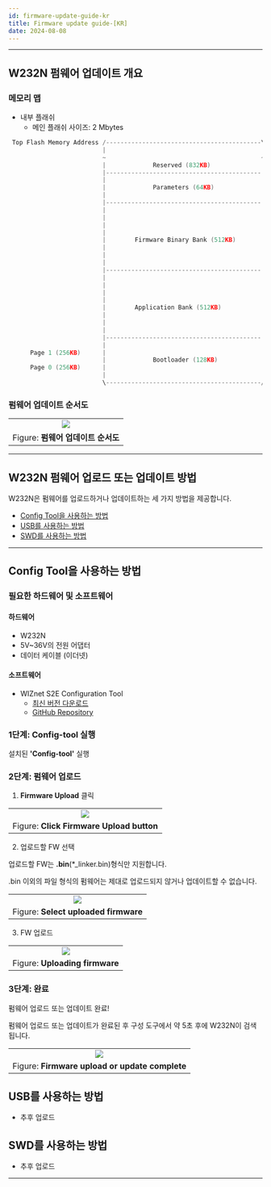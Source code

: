 ```yaml
---
id: firmware-update-guide-kr
title: Firmware update guide-[KR]
date: 2024-08-08
---
```




-----



## W232N 펌웨어 업데이트 개요



### 메모리 맵

  - 내부 플래쉬
    - 메인 플래쉬 사이즈: 2 Mbytes

```cpp
 Top Flash Memory Address /-------------------------------------------\  0x10200000
                          |                                           |
                          ~                                           ~
                          |             Reserved (832KB)              |
                          |-------------------------------------------|  0x10130000
                          |                                           |
                          |             Parameters (64KB)             |
                          |                                           |
                          |-------------------------------------------|  0x10120000
                          |                                           |
                          |                                           |
                          |                                           |
                          |                                           |
                          |        Firmware Binary Bank (512KB)       |
                          |                                           |
                          |                                           |
                          |                                           |
                          |-------------------------------------------|  0x100A0000
                          |                                           |
                          |                                           |
                          |                                           |
                          |                                           |
                          |        Application Bank (512KB)           |
                          |                                           |
                          |                                           |
                          |                                           |
                          |-------------------------------------------|  0x10020000
                          |                                           |
      Page 1 (256KB)      |                                           |
                          |             Bootloader (128KB)            |
      Page 0 (256KB)      |                                           |
                          |                                           |
                          \-------------------------------------------/  0x10000000
```



### 펌웨어 업데이트 순서도

|                                                                                              |
| :------------------------------------------------------------------------------------------: |
| ![](/img/products/s2e_module/wiz5xxsr-rp/firmware_update_guide/firmware_update_sequence.png) |
| Figure: **펌웨어 업데이트 순서도**                                                         |



-----



## W232N 펌웨어 업로드 또는 업데이트 방법

W232N은 펌웨어를 업로드하거나 업데이트하는 세 가지 방법을 제공합니다.

- [Config Tool을 사용하는 방법](#Config-Tool을-사용하는-방법)
- [USB를 사용하는 방법](#USB를-사용하는-방법)
- [SWD를 사용하는 방법](#SWD를-사용하는-방법)





-----

## Config Tool을 사용하는 방법


### 필요한 하드웨어 및 소프트웨어



#### 하드웨어

- W232N
- 5V~36V의 전원 어댑터
- 데이터 케이블 (이더넷)

#### 소프트웨어

  - WIZnet S2E Configuration Tool 
    - [최신 버전 다운로드](https://github.com/Wiznet/WIZnet-S2E-Tool-GUI/releases)
    - [GitHub Repository](https://github.com/Wiznet/WIZnet-S2E-Tool-GUI)


### 1단계: Config-tool 실행

설치된 **'Config-tool'** 실행


### 2단계: 펌웨어 업로드

1. **Firmware Upload** 클릭

|                                                                                                  |
| :----------------------------------------------------------------------------------------------: |
| ![](/img/products/s2e_module/wiz5xxsr-rp/firmware_update_guide/click_firmware_upload_button.png) |
| Figure: **Click Firmware Upload button**                                                         |

2. 업로드할 FW 선택

업로드할 FW는 **.bin**(*_linker.bin)형식만 지원합니다.

.bin 이외의 파일 형식의 펌웨어는 제대로 업로드되지 않거나 업데이트할 수 없습니다.

|                                                                                              |
| :------------------------------------------------------------------------------------------: |
| ![](/img/products/s2e_module/wiz5xxsr-rp/firmware_update_guide/select_uploaded_firmware.png) |
| Figure: **Select uploaded firmware**                                                         |

3. FW 업로드

|                                                                                        |
| :------------------------------------------------------------------------------------: |
| ![](/img/products/s2e_module/wiz5xxsr-rp/firmware_update_guide/uploading_firmware.png) |
| Figure: **Uploading firmware**                                                         |



### 3단계: 완료

펌웨어 업로드 또는 업데이트 완료!

펌웨어 업로드 또는 업데이트가 완료된 후 구성 도구에서 약 5초 후에 W232N이 검색됩니다.

|                                                                                                        |
| :----------------------------------------------------------------------------------------------------: |
| ![](/img/products/s2e_module/wiz5xxsr-rp/firmware_update_guide/firmware_upload_or_update_complete.png) |
| Figure: **Firmware upload or update complete**                                                         |

## USB를 사용하는 방법
- 추후 업로드

## SWD를 사용하는 방법
- 추후 업로드

-----
